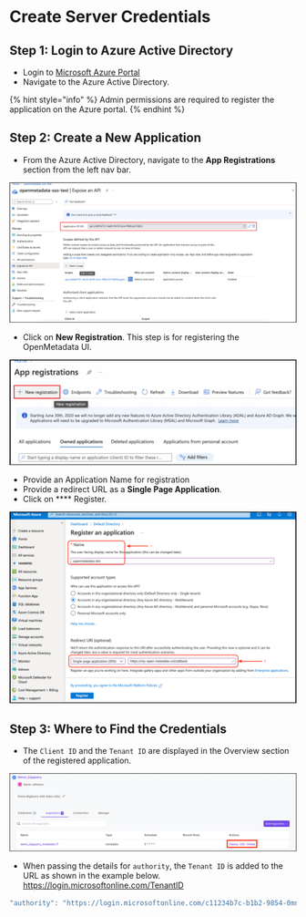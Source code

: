 # Create Server Credentials

## Step 1: Login to Azure Active Directory

* Login to [Microsoft Azure Portal](https://azure.microsoft.com/en-in/services/active-directory/external-identities/)
* Navigate to the Azure Active Directory.

{% hint style="info" %}
Admin permissions are required to register the application on the Azure portal.
{% endhint %}

## Step 2: Create a New Application

* From the Azure Active Directory, navigate to the **App Registrations** section from the left nav bar.

![](<../../../.gitbook/assets/image (33).png>)

* Click on **New Registration**. This step is for registering the OpenMetadata UI.

![](<../../../.gitbook/assets/image (34) (1) (1) (1).png>)

* Provide an Application Name for registration
* Provide a redirect URL as a **Single Page Application**.
* Click on **** Register.

![](<../../../.gitbook/assets/image (6) (1) (2).png>)

## Step 3: Where to Find the Credentials

* The `Client ID` and the `Tenant ID` are displayed in the Overview section of the registered application.

![](<../../../.gitbook/assets/image (8) (2).png>)

* When passing the details for `authority`, the `Tenant ID` is added to the URL as shown in the example below. https://login.microsoftonline.com/TenantID

```javascript
"authority": "https://login.microsoftonline.com/c11234b7c-b1b2-9854-0mn1-56abh3dea295"
```
